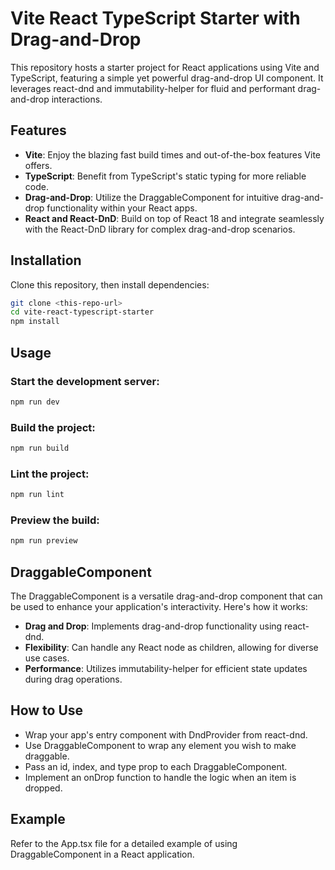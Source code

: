 # Vite React TypeScript Starter with Drag-and-Drop

This repository hosts a starter project for React applications using Vite and TypeScript, featuring a simple yet powerful drag-and-drop UI component. It leverages react-dnd and immutability-helper for fluid and performant drag-and-drop interactions.

## Features

- **Vite**: Enjoy the blazing fast build times and out-of-the-box features Vite offers.
- **TypeScript**: Benefit from TypeScript's static typing for more reliable code.
- **Drag-and-Drop**: Utilize the DraggableComponent for intuitive drag-and-drop functionality within your React apps.
- **React and React-DnD**: Build on top of React 18 and integrate seamlessly with the React-DnD library for complex drag-and-drop scenarios.

## Installation

Clone this repository, then install dependencies:

```bash
git clone <this-repo-url>
cd vite-react-typescript-starter
npm install
```

## Usage

### Start the development server:

```bash
npm run dev
```

### Build the project:

```bash
npm run build
```

### Lint the project:

```bash
npm run lint
```

### Preview the build:

```bash
npm run preview
```

## DraggableComponent

The DraggableComponent is a versatile drag-and-drop component that can be used to enhance your application's interactivity. Here's how it works:

- **Drag and Drop**: Implements drag-and-drop functionality using react-dnd.
- **Flexibility**: Can handle any React node as children, allowing for diverse use cases.
- **Performance**: Utilizes immutability-helper for efficient state updates during drag operations.

## How to Use

- Wrap your app's entry component with DndProvider from react-dnd.
- Use DraggableComponent to wrap any element you wish to make draggable.
- Pass an id, index, and type prop to each DraggableComponent.
- Implement an onDrop function to handle the logic when an item is dropped.

## Example

Refer to the App.tsx file for a detailed example of using DraggableComponent in a React application.
